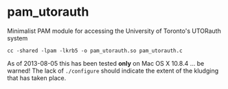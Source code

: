 pam_utorauth
============

Minimalist PAM module for accessing the University of Toronto's UTORauth system

	cc -shared -lpam -lkrb5 -o pam_utorauth.so pam_utorauth.c

As of 2013-08-05 this has been tested **only** on Mac OS X 10.8.4 … be warned! The lack of ```./configure``` should indicate the extent of the kludging that has taken place.